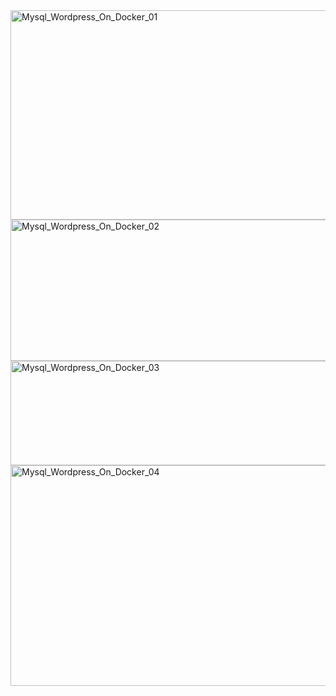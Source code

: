 
<img width="563" height="335" alt="Mysql_Wordpress_On_Docker_01" src="https://github.com/user-attachments/assets/8764c3b4-010d-419c-ae79-ff3b219d26f7" />
<img width="529" height="226" alt="Mysql_Wordpress_On_Docker_02" src="https://github.com/user-attachments/assets/c29a9595-1c3c-43e1-8ec8-d03f0d6029eb" />
<img width="580" height="167" alt="Mysql_Wordpress_On_Docker_03" src="https://github.com/user-attachments/assets/cf2d2538-1d1b-4304-9c7c-531a21723108" />
<img width="805" height="353" alt="Mysql_Wordpress_On_Docker_04" src="https://github.com/user-attachments/assets/589ddd66-e442-4e23-9496-06f35faef8d1" />
